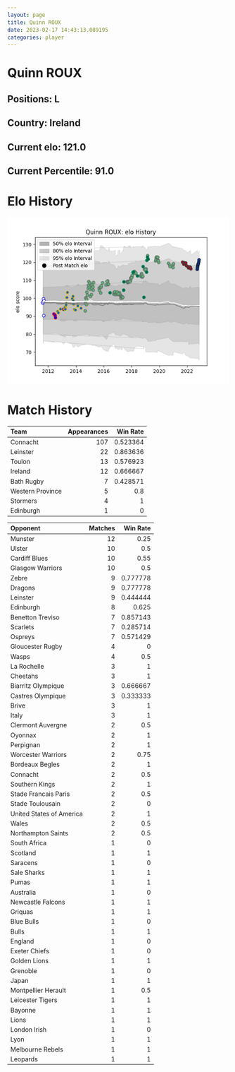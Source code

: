 ```yaml
---  
layout: page  
title: Quinn ROUX  
date: 2023-02-17 14:43:13.089195  
categories: player  
---
```

# Quinn ROUX

## Positions: L

## Country: Ireland

## Current elo: 121.0

## Current Percentile: 91.0

# Elo History


![elo history](history_QuinnROUX.png)
# Match History


| Team             |   Appearances |   Win Rate |
|:-----------------|--------------:|-----------:|
| Connacht         |           107 |   0.523364 |
| Leinster         |            22 |   0.863636 |
| Toulon           |            13 |   0.576923 |
| Ireland          |            12 |   0.666667 |
| Bath Rugby       |             7 |   0.428571 |
| Western Province |             5 |   0.8      |
| Stormers         |             4 |   1        |
| Edinburgh        |             1 |   0        |

| Opponent                 |   Matches |   Win Rate |
|:-------------------------|----------:|-----------:|
| Munster                  |        12 |   0.25     |
| Ulster                   |        10 |   0.5      |
| Cardiff Blues            |        10 |   0.55     |
| Glasgow Warriors         |        10 |   0.5      |
| Zebre                    |         9 |   0.777778 |
| Dragons                  |         9 |   0.777778 |
| Leinster                 |         9 |   0.444444 |
| Edinburgh                |         8 |   0.625    |
| Benetton Treviso         |         7 |   0.857143 |
| Scarlets                 |         7 |   0.285714 |
| Ospreys                  |         7 |   0.571429 |
| Gloucester Rugby         |         4 |   0        |
| Wasps                    |         4 |   0.5      |
| La Rochelle              |         3 |   1        |
| Cheetahs                 |         3 |   1        |
| Biarritz Olympique       |         3 |   0.666667 |
| Castres Olympique        |         3 |   0.333333 |
| Brive                    |         3 |   1        |
| Italy                    |         3 |   1        |
| Clermont Auvergne        |         2 |   0.5      |
| Oyonnax                  |         2 |   1        |
| Perpignan                |         2 |   1        |
| Worcester Warriors       |         2 |   0.75     |
| Bordeaux Begles          |         2 |   1        |
| Connacht                 |         2 |   0.5      |
| Southern Kings           |         2 |   1        |
| Stade Francais Paris     |         2 |   0.5      |
| Stade Toulousain         |         2 |   0        |
| United States of America |         2 |   1        |
| Wales                    |         2 |   0.5      |
| Northampton Saints       |         2 |   0.5      |
| South Africa             |         1 |   0        |
| Scotland                 |         1 |   1        |
| Saracens                 |         1 |   0        |
| Sale Sharks              |         1 |   1        |
| Pumas                    |         1 |   1        |
| Australia                |         1 |   0        |
| Newcastle Falcons        |         1 |   1        |
| Griquas                  |         1 |   1        |
| Blue Bulls               |         1 |   0        |
| Bulls                    |         1 |   1        |
| England                  |         1 |   0        |
| Exeter Chiefs            |         1 |   0        |
| Golden Lions             |         1 |   1        |
| Grenoble                 |         1 |   0        |
| Japan                    |         1 |   1        |
| Montpellier Herault      |         1 |   0.5      |
| Leicester Tigers         |         1 |   1        |
| Bayonne                  |         1 |   1        |
| Lions                    |         1 |   1        |
| London Irish             |         1 |   0        |
| Lyon                     |         1 |   1        |
| Melbourne Rebels         |         1 |   1        |
| Leopards                 |         1 |   1        |